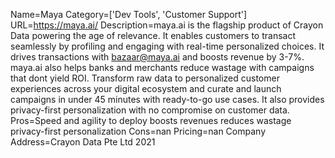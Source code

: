 Name=Maya
Category=['Dev Tools', 'Customer Support']
URL=https://maya.ai/
Description=maya.ai is the flagship product of Crayon Data powering the age of relevance. It enables customers to transact seamlessly by profiling and engaging with real-time personalized choices. It drives transactions with bazaar@maya.ai and boosts revenue by 3-7%. maya.ai also helps banks and merchants reduce wastage with campaigns that dont yield ROI. Transform raw data to personalized customer experiences across your digital ecosystem and curate and launch campaigns in under 45 minutes with ready-to-go use cases. It also provides privacy-first personalization with no compromise on customer data.
Pros=Speed and agility to deploy boosts revenues reduces wastage privacy-first personalization
Cons=nan
Pricing=nan
Company Address=Crayon Data Pte Ltd 2021
